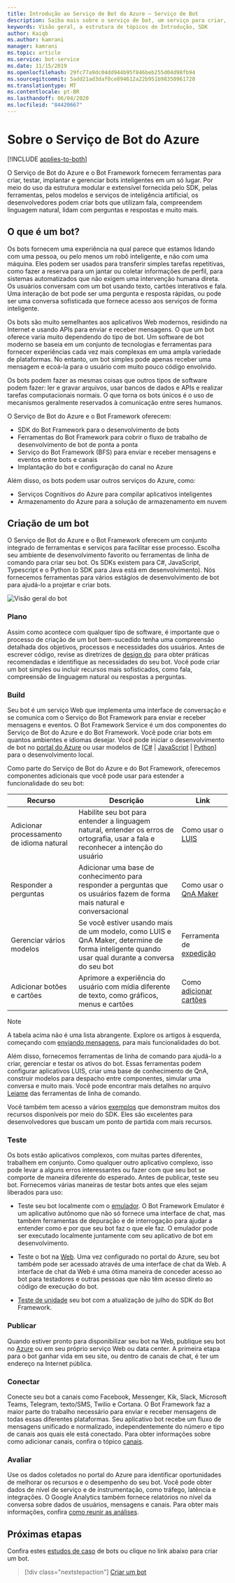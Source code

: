 ```yaml
---
title: Introdução ao Serviço de Bot do Azure – Serviço de Bot
description: Saiba mais sobre o serviço de bot, um serviço para criar, conectar, testar, implantar, monitorar e gerenciar bots.
keywords: Visão geral, a estrutura de tópicos de Introdução, SDK
author: Kaiqb
ms.author: kamrani
manager: kamrani
ms.topic: article
ms.service: bot-service
ms.date: 11/15/2019
ms.openlocfilehash: 29fc77a9dc04dd944b95f846beb255d04d98fb94
ms.sourcegitcommit: 5add21ad3daf0ce894612a22b951b98350961720
ms.translationtype: MT
ms.contentlocale: pt-BR
ms.lasthandoff: 06/04/2020
ms.locfileid: "84420667"
---
```

# <a name="about-azure-bot-service"></a>Sobre o Serviço de Bot do Azure

[!INCLUDE [applies-to-both](includes/applies-to-both.md)]

O Serviço de Bot do Azure e o Bot Framework fornecem ferramentas para criar, testar, implantar e gerenciar bots inteligentes em um só lugar. Por meio do uso da estrutura modular e extensível fornecida pelo SDK, pelas ferramentas, pelos modelos e serviços de inteligência artificial, os desenvolvedores podem criar bots que utilizam fala, compreendem linguagem natural, lidam com perguntas e respostas e muito mais.

## <a name="what-is-a-bot"></a>O que é um bot?

Os bots fornecem uma experiência na qual parece que estamos lidando com uma pessoa, ou pelo menos um robô inteligente, e não com uma máquina. Eles podem ser usados para transferir simples tarefas repetitivas, como fazer a reserva para um jantar ou coletar informações de perfil, para sistemas automatizados que não exigem uma intervenção humana direta. Os usuários conversam com um bot usando texto, cartões interativos e fala. Uma interação de bot pode ser uma pergunta e resposta rápidas, ou pode ser uma conversa sofisticada que fornece acesso aos serviços de forma inteligente.

Os bots são muito semelhantes aos aplicativos Web modernos, residindo na Internet e usando APIs para enviar e receber mensagens. O que um bot oferece varia muito dependendo do tipo de bot. Um software de bot moderno se baseia em um conjunto de tecnologias e ferramentas para fornecer experiências cada vez mais complexas em uma ampla variedade de plataformas. No entanto, um bot simples pode apenas receber uma mensagem e ecoá-la para o usuário com muito pouco código envolvido.

Os bots podem fazer as mesmas coisas que outros tipos de software podem fazer: ler e gravar arquivos, usar bancos de dados e APIs e realizar tarefas computacionais normais. O que torna os bots únicos é o uso de mecanismos geralmente reservados à comunicação entre seres humanos.

O Serviço de Bot do Azure e o Bot Framework oferecem:

- SDK do Bot Framework para o desenvolvimento de bots
- Ferramentas do Bot Framework para cobrir o fluxo de trabalho de desenvolvimento de bot de ponta a ponta
- Serviço do Bot Framework (BFS) para enviar e receber mensagens e eventos entre bots e canais
- Implantação do bot e configuração do canal no Azure

Além disso, os bots podem usar outros serviços do Azure, como:

- Serviços Cognitivos do Azure para compilar aplicativos inteligentes
- Armazenamento do Azure para a solução de armazenamento em nuvem

## <a name="building-a-bot"></a>Criação de um bot

O Serviço de Bot do Azure e o Bot Framework oferecem um conjunto integrado de ferramentas e serviços para facilitar esse processo. Escolha seu ambiente de desenvolvimento favorito ou ferramentas de linha de comando para criar seu bot. Os SDKs existem para C#, JavaScript, Typescript e o Python (o SDK para Java está em desenvolvimento). Nós fornecemos ferramentas para vários estágios de desenvolvimento de bot para ajudá-lo a projetar e criar bots.

![Visão geral do bot](media/bot-service-overview.png)

### <a name="plan"></a>Plano

Assim como acontece com qualquer tipo de software, é importante que o processo de criação de um bot bem-sucedido tenha uma compreensão detalhada dos objetivos, processos e necessidades dos usuários. Antes de escrever código, revise as diretrizes de [design do](bot-service-design-principles.md)  para obter práticas recomendadas e identifique as necessidades do seu bot. Você pode criar um bot simples ou incluir recursos mais sofisticados, como fala, compreensão de linguagem natural ou respostas a perguntas.

### <a name="build"></a>Build

Seu bot é um serviço Web que implementa uma interface de conversação e se comunica com o Serviço do Bot Framework para enviar e receber mensagens e eventos. O Bot Framework Service é um dos componentes do Serviço de Bot do Azure e do Bot Framework. Você pode criar bots em quantos ambientes e idiomas desejar. Você pode iniciar o desenvolvimento de bot no [portal do Azure](bot-service-quickstart.md) ou usar modelos de [[C#](dotnet/bot-builder-dotnet-sdk-quickstart.md) | [JavaScript](javascript/bot-builder-javascript-quickstart.md) | [Python](python/bot-builder-python-quickstart.md)] para o desenvolvimento local.

Como parte do Serviço de Bot do Azure e do Bot Framework, oferecemos componentes adicionais que você pode usar para estender a funcionalidade do seu bot:

| Recurso | Descrição | Link |
| --- | --- | --- |
| Adicionar processamento de idioma natural | Habilite seu bot para entender a linguagem natural, entender os erros de ortografia, usar a fala e reconhecer a intenção do usuário | Como usar o [LUIS](~/v4sdk/bot-builder-howto-v4-luis.md)
| Responder a perguntas | Adicionar uma base de conhecimento para responder a perguntas que os usuários fazem de forma mais natural e conversacional | Como usar o [QnA Maker](~/v4sdk/bot-builder-howto-qna.md)
| Gerenciar vários modelos | Se você estiver usando mais de um modelo, como LUIS e QnA Maker, determine de forma inteligente quando usar qual durante a conversa do seu bot | Ferramenta de [expedição](~/v4sdk/bot-builder-tutorial-dispatch.md)|
| Adicionar botões e cartões | Aprimore a experiência do usuário com mídia diferente de texto, como gráficos, menus e cartões | Como [adicionar cartões](v4sdk/bot-builder-howto-add-media-attachments.md) |

> [!NOTE]
> A tabela acima não é uma lista abrangente. Explore os artigos à esquerda, começando com [enviando mensagens](~/v4sdk/bot-builder-howto-send-messages.md), para mais funcionalidades do bot.

Além disso, fornecemos ferramentas de linha de comando para ajudá-lo a criar, gerenciar e testar os ativos do bot. Essas ferramentas podem configurar aplicativos LUIS, criar uma base de conhecimento de QnA, construir modelos para despacho entre componentes, simular uma conversa e muito mais. Você pode encontrar mais detalhes no arquivo [Leiame](https://aka.ms/botbuilder-tools-readme) das ferramentas de linha de comando.

Você também tem acesso a vários [exemplos](https://github.com/microsoft/botbuilder-samples) que demonstram muitos dos recursos disponíveis por meio do SDK. Eles são excelentes para desenvolvedores que buscam um ponto de partida com mais recursos.

### <a name="test"></a>Teste
Os bots estão aplicativos complexos, com muitas partes diferentes, trabalhem em conjunto. Como qualquer outro aplicativo complexo, isso pode levar a alguns erros interessantes ou fazer com que seu bot se comporte de maneira diferente do esperado. Antes de publicar, teste seu bot. Fornecemos várias maneiras de testar bots antes que eles sejam liberados para uso:

- Teste seu bot localmente com o [emulador](bot-service-debug-emulator.md). O Bot Framework Emulator é um aplicativo autônomo que não só fornece uma interface de chat, mas também ferramentas de depuração e de interrogação para ajudar a entender como e por que seu bot faz o que ele faz.  O emulador pode ser executado localmente juntamente com seu aplicativo de bot em desenvolvimento.

- Teste o bot na [Web](bot-service-manage-test-webchat.md). Uma vez configurado no portal do Azure, seu bot também pode ser acessado através de uma interface de chat da Web. A interface de chat da Web é uma ótima maneira de conceder acesso ao bot para testadores e outras pessoas que não têm acesso direto ao código de execução do bot.

- [Teste de unidade](https://docs.microsoft.com/azure/bot-service/unit-test-bots) seu bot com a atualização de julho do SDK do Bot Framework.

### <a name="publish"></a>Publicar

Quando estiver pronto para disponibilizar seu bot na Web, publique seu bot no [Azure](bot-builder-howto-deploy-azure.md) ou em seu próprio serviço Web ou data center. A primeira etapa para o bot ganhar vida em seu site, ou dentro de canais de chat, é ter um endereço na Internet pública.

### <a name="connect"></a>Conectar

Conecte seu bot a canais como Facebook, Messenger, Kik, Slack, Microsoft Teams, Telegram, texto/SMS, Twilio e Cortana. O Bot Framework faz a maior parte do trabalho necessário para enviar e receber mensagens de todas essas diferentes plataformas. Seu aplicativo bot recebe um fluxo de mensagens unificado e normalizado, independentemente do número e tipo de canais aos quais ele está conectado. Para obter informações sobre como adicionar canais, confira o tópico [canais](bot-service-manage-channels.md).

### <a name="evaluate"></a>Avaliar

Use os dados coletados no portal do Azure para identificar oportunidades de melhorar os recursos e o desempenho do seu bot. Você pode obter dados de nível de serviço e de instrumentação, como tráfego, latência e integrações. O Google Analytics também fornece relatórios no nível da conversa sobre dados de usuários, mensagens e canais. Para obter mais informações, confira [como reunir as análises](bot-service-manage-analytics.md).

## <a name="next-steps"></a>Próximas etapas

Confira estes [estudos de caso](https://azure.microsoft.com/services/bot-service/) de bots ou clique no link abaixo para criar um bot.
> [!div class="nextstepaction"]
> [Criar um bot](bot-service-quickstart.md)
